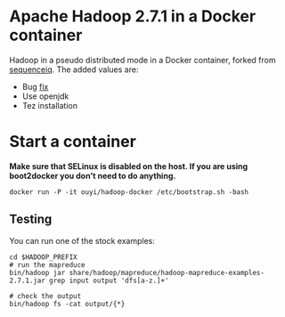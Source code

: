 # Apache Hadoop 2.7.1 in a Docker container

Hadoop in a pseudo distributed mode in a Docker container, forked from [sequenceiq](https://github.com/sequenceiq/hadoop-docker). The added values are:

- Bug [fix](https://github.com/sequenceiq/hadoop-docker/pull/75)
- Use openjdk
- Tez installation

# Start a container

**Make sure that SELinux is disabled on the host. If you are using boot2docker you don't need to do anything.**

```
docker run -P -it ouyi/hadoop-docker /etc/bootstrap.sh -bash
```

## Testing

You can run one of the stock examples:

```
cd $HADOOP_PREFIX
# run the mapreduce
bin/hadoop jar share/hadoop/mapreduce/hadoop-mapreduce-examples-2.7.1.jar grep input output 'dfs[a-z.]+'

# check the output
bin/hadoop fs -cat output/{*}
```
